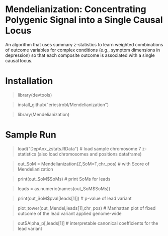 # Mendelianization: Concentrating Polygenic Signal into a Single Causal Locus

An algorithm that uses summary z-statistics to learn weighted combinations of outcome variables for complex conditions (e.g., symptom dimensions in depression) so that each composite outcome is associated with a single causal locus.

# Installation

> library(devtools)

> install_github("ericstrobl/Mendelianization")

> library(Mendelianization)

# Sample Run

> load("DepAnx_zstats.RData") # load sample chromosome 7 z-statistics (also load chromosomes and positions dataframe)

> out_SoM = Mendelianization(Z,SoM=T,chr_pos) # with Score of Mendelianization

> print(out_SoM$SoMs) # print SoMs for leads

> leads = as.numeric(names(out_SoM$SoMs))

> print(out_SoM$pval[leads[1]]) # p-value of lead variant

> plot_tower(out_Mendel,leads[1],chr_pos) # Manhattan plot of fixed outcome of the lead variant applied genome-wide

> out$Alpha_p[,leads[1]] # interpretable canonical coefficients for the lead variant
